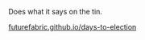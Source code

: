 Does what it says on the tin.

[futurefabric.github.io/days-to-election](futurefabric.github.io/days-to-election)
